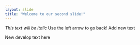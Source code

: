 ```yaml
---
layout: slide
title: "Welcome to our second slide!"
---
```

*This text will be italic*
Use the left arrow to go back!
Add new text

New develop text here
